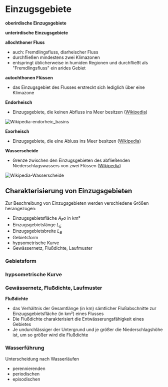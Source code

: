 # Einzugsgebiete

**oberirdische Einzugsgebiete**

**unterirdische Einzugsgebiete**

**allochthoner Fluss**
- auch: Fremdlingsfluss, diarheischer Fluss
- durchfließen mindestens zwei Klimazonen
- entspringt üblicherweise in humiden Regionen und durchfließt als "Fremdlingsfluss" ein arides Gebiet

**autochthonen Flüssen**
- das Einzugsgebiet des Flusses erstreckt sich lediglich über eine Klimazone

**Endorheisch**
- Einzugsgebiete, die keinen Abfluss ins Meer besitzen ([Wikipedia](https://de.wikipedia.org/wiki/Endorheisch))

![Wikipedia-endorheic_basins](https://upload.wikimedia.org/wikipedia/commons/d/de/Major_endorheic_basins.png)

**Exorheisch**
- Einzugsgebiete, die eine Abluss ins Meer besitzen ([Wikipedia](https://de.wikipedia.org/wiki/Endorheisch))

**Wasserscheide**
- Grenze zwischen den Einzugsgebieten des abfließenden Niederschlagswassers von zwei Flüssen ([Wikipedia](https://de.wikipedia.org/wiki/Wasserscheide))

![Wikipedia-Wasserscheide](https://upload.wikimedia.org/wikipedia/commons/b/b1/Ocean_drainage.png)

## Charakterisierung von Einzugsgebieten

Zur Beschreibung von Einzugsgebieten werden verschiedene Größen herangezogen:
- Einzugsgebietsfläche $A_Eo$ in km²
- Einzugsgebietslänge $L_E$
- Einzugsgebietsbreite $L_B$
- Gebietsform
- hypsometrische Kurve
- Gewässernetz, Flußdichte, Laufmuster

### Gebietsform

### hypsometrische Kurve

### Gewässernetz, Flußdichte, Laufmuster

**Flußdichte**
- das Verhältnis der Gesamtlänge (in km) sämtlicher Flußabschnitte zur Einzugsgebietsfläche (in km²) eines Flusses
- Die Flußdichte charakterisiert die Entwässerungsfähigkeit eines Gebietes
- Je undurchlässiger der Untergrund und je größer die Niederschlagshöhe ist, um so größer wird die Flußdichte

### Wasserführung

Unterscheidung nach Wasserläufen
- perennierenden
- periodischen
- episodischen
